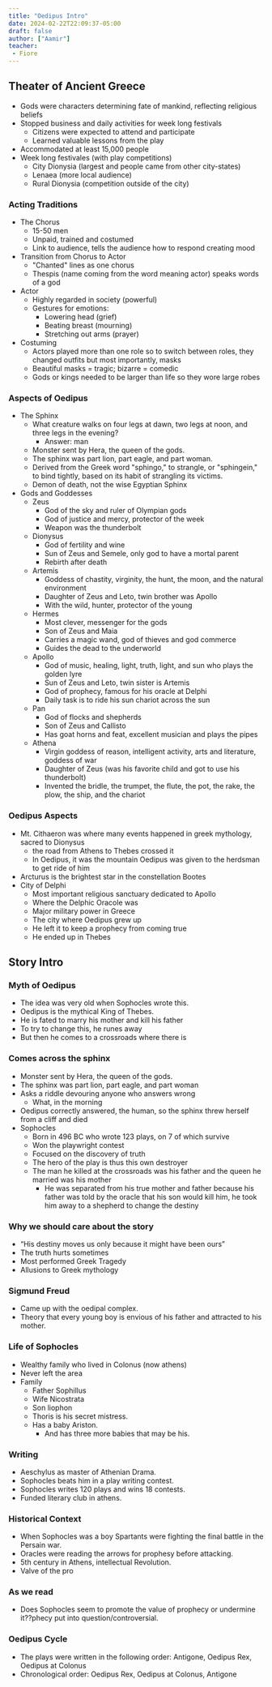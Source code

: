 ```yaml
---
title: "Oedipus Intro"
date: 2024-02-22T22:09:37-05:00
draft: false
author: ["Aamir"]
teacher:
 - Fiore
---
```


## Theater of Ancient Greece

- Gods were characters determining fate of mankind, reflecting religious beliefs
- Stopped business and daily activities for week long festivals
	- Citizens were expected to attend and participate
	- Learned valuable lessons from the play
- Accommodated at least 15,000 people
- Week long festivales (with play competitions)
	- City Dionysia (largest and people came from other city-states)
	- Lenaea (more local audience)
	- Rural Dionysia (competition outside of the city)
### Acting Traditions

- The Chorus
	- 15-50 men
	- Unpaid, trained and costumed
	- Link to audience, tells the audience how to respond creating mood
- Transition from Chorus to Actor
	- "Chanted" lines as one chorus
	- Thespis (name coming from the word meaning actor) speaks words of a god
- Actor
	- Highly regarded in society (powerful)
	- Gestures for emotions:
		- Lowering head (grief)
		- Beating breast (mourning)
		- Stretching out arms (prayer)
- Costuming
	- Actors played more than one role so to switch between roles, they changed outfits but most importantly, masks
	- Beautiful masks = tragic; bizarre = comedic
	- Gods or kings needed to be larger than life so they wore large robes
### Aspects of Oedipus

- The Sphinx
	- What creature walks on four legs at dawn, two legs at noon, and three legs in the evening?
		- Answer: man
	- Monster sent by Hera, the queen of the gods.
	- The sphinx was part lion, part eagle, and part woman.
	- Derived from the Greek word "sphingo," to strangle, or "sphingein," to bind tightly, based on its habit of strangling its victims.
	- Demon of death, not the wise Egyptian Sphinx
- Gods and Goddesses
	- Zeus
		- God of the sky and ruler of Olympian gods
		- God of justice and mercy, protector of the week
		- Weapon was the thunderbolt
	- Dionysus
		- God of fertility and wine
		- Sun of Zeus and Semele, only god to have a mortal parent
		- Rebirth after death
	- Artemis
		- Goddess of chastity, virginity, the hunt, the moon, and the natural environment
		- Daughter of Zeus and Leto, twin brother was Apollo
		- With the wild, hunter, protector of the young
	- Hermes
		- Most clever, messenger for the gods
		- Son of Zeus and Maia
		- Carries a magic wand, god of thieves and god commerce
		- Guides the dead to the underworld
	- Apollo
		- God of music, healing, light, truth, light, and sun who plays the golden lyre
		- Sun of Zeus and Leto, twin sister is Artemis
		- God of prophecy, famous for his oracle at Delphi
		- Daily task is to ride his sun chariot across the sun
	- Pan
		- God of flocks and shepherds
		- Son of Zeus and Callisto
		- Has goat horns and feat, excellent musician and plays the pipes
	- Athena
		- Virgin goddess of reason, intelligent activity, arts and literature, goddess of war
		- Daughter of Zeus (was his favorite child and got to use his thunderbolt)
		- Invented the bridle, the trumpet, the flute,  the pot, the rake, the plow, the ship, and the chariot
### Oedipus Aspects

- Mt. Cithaeron was where many events happened in greek mythology, sacred to Dionysus
	- the road from Athens to Thebes crossed it
	- In Oedipus, it was the mountain Oedipus was given to the herdsman to get ride of him
- Arcturus is the brightest star in the constellation Bootes
- City of Delphi
	- Most important religious sanctuary dedicated to Apollo
	- Where the Delphic Oracole was
	- Major military power in Greece
	- The city where Oedipus grew up
	- He left it to keep a prophecy from coming true
	- He ended up in Thebes

## Story Intro

### Myth of Oedipus

- The idea was very old when Sophocles wrote this.
- Oedipus is the mythical King of Thebes.
- He is fated to marry his mother and kill his father
- To try to change this, he runes away
- But then he comes to a crossroads where there is 
### Comes across the sphinx

- Monster sent by Hera, the queen of the gods.
- The sphinx was part lion, part eagle, and part woman
- Asks a riddle devouring anyone who answers wrong
	- What, in the morning
- Oedipus correctly answered, the human, so the sphinx threw herself from a cliff and died
- Sophocles
	- Born in 496 BC who wrote 123 plays, on 7 of which survive
	- Won the playwright contest
	- Focused on the discovery of truth
	- The hero of the play is thus this own destroyer
	- The man he killed at the crossroads was his father and the queen he married was his mother
		- He was separated from his true mother and father because his father was told by the oracle that his son would kill him,  he took him away to a shepherd to change the destiny
### Why we should care about the story

- “His destiny moves us only because it might have been ours”
- The truth hurts sometimes
- Most performed Greek Tragedy
- Allusions to Greek mythology
### Sigmund Freud

- Came up with the oedipal complex. 
- Theory that every young boy is envious of his father and attracted to his mother. 
### Life of Sophocles

- Wealthy family who lived in Colonus (now athens)
- Never left the area
- Family
	- Father Sophillus
	- Wife Nicostrata
	- Son liophon
	- Thoris is his secret mistress.
	- Has a baby Ariston.
		- And has three more babies that may be his.
### Writing

- Aeschylus as master of Athenian Drama.
- Sophocles beats him in a play writing contest.
- Sophocles writes 120 plays and wins 18 contests.
- Funded literary club in athens.

### Historical Context

- When Sophocles was a boy Spartants were fighting the final battle in the Persain war.
- Oracles were reading the arrows for prophesy before attacking.
- 5th century in Athens, intellectual Revolution.
- Valve of the pro
### As we read

- Does Sophocles seem to promote the value of prophecy or undermine it??phecy put into question/controversial. 
### Oedipus Cycle

- The plays were written in the following order: Antigone, Oedipus Rex, Oedipus at Colonus
- Chronological order: Oedipus Rex, Oedipus at Colonus, Antigone
